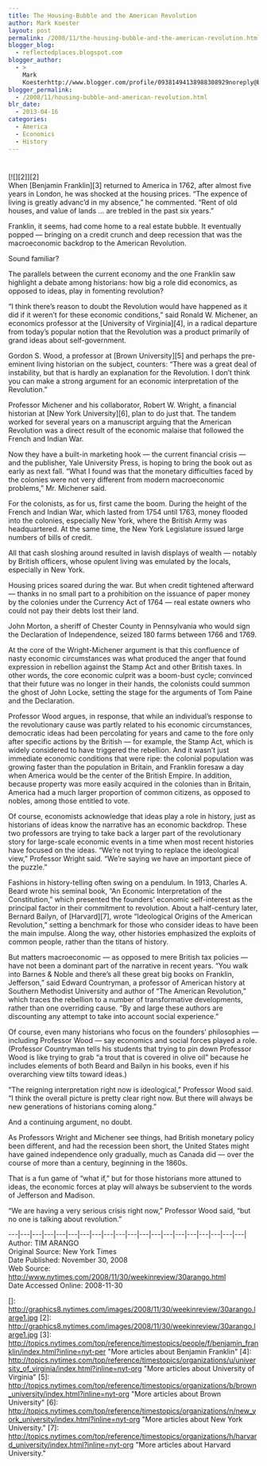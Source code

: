 ```yaml
---
title: The Housing-Bubble and the American Revolution
author: Mark Koester
layout: post
permalink: /2008/11/the-housing-bubble-and-the-american-revolution.html
blogger_blog:
  - reflectedplaces.blogspot.com
blogger_author:
  - >
    Mark
    Koesterhttp://www.blogger.com/profile/09381494138988308929noreply@blogger.com
blogger_permalink:
  - /2008/11/housing-bubble-and-american-revolution.html
blr_date:
  - 2013-04-16
categories:
  - America
  - Economics
  - History
---
```

# 

[![][2]][2]  
When [Benjamin Franklin][3] returned to America in 1762, after almost five years in London, he was shocked at the housing prices. 
“The expence of living is greatly advanc’d in my absence,” he commented. “Rent of old houses, and value of lands ... are trebled in the past six years.”

Franklin, it seems, had come home to a real estate bubble. It eventually popped — bringing on a credit crunch and deep recession that was the macroeconomic backdrop to the American Revolution.

Sound familiar? 

The parallels between the current economy and the one Franklin saw highlight a debate among historians: how big a role did economics, as opposed to ideas, play in fomenting revolution?

“I think there’s reason to doubt the Revolution would have happened as it did if it weren’t for these economic conditions,” said Ronald W. Michener, an economics professor at the [University of Virginia][4], in a radical departure from today’s popular notion that the Revolution was a product primarily of grand ideas about self-government. 

Gordon S. Wood, a professor at [Brown University][5] and perhaps the pre-eminent living historian on the subject, counters: “There was a great deal of instability, but that is hardly an explanation for the Revolution. I don’t think you can make a strong argument for an economic interpretation of the Revolution.”

Professor Michener and his collaborator, Robert W. Wright, a financial historian at [New York University][6], plan to do just that. The tandem worked for several years on a manuscript arguing that the American Revolution was a direct result of the economic malaise that followed the French and Indian War. 

Now they have a built-in marketing hook — the current financial crisis — and the publisher, Yale University Press, is hoping to bring the book out as early as next fall. “What I found was that the monetary difficulties faced by the colonies were not very different from modern macroeconomic problems,” Mr. Michener said.

For the colonists, as for us, first came the boom. During the height of the French and Indian War, which lasted from 1754 until 1763, money flooded into the colonies, especially New York, where the British Army was headquartered. At the same time, the New York Legislature issued large numbers of bills of credit.

All that cash sloshing around resulted in lavish displays of wealth — notably by British officers, whose opulent living was emulated by the locals, especially in New York. 

Housing prices soared during the war. But when credit tightened afterward — thanks in no small part to a prohibition on the issuance of paper money by the colonies under the Currency Act of 1764 — real estate owners who could not pay their debts lost their land. 

John Morton, a sheriff of Chester County in Pennsylvania who would sign the Declaration of Independence, seized 180 farms between 1766 and 1769. 

At the core of the Wright-Michener argument is that this confluence of nasty economic circumstances was what produced the anger that found expression in rebellion against the Stamp Act and other British taxes. In other words, the core economic culprit was a boom-bust cycle; convinced that their future was no longer in their hands, the colonists could summon the ghost of John Locke, setting the stage for the arguments of Tom Paine and the Declaration.

Professor Wood argues, in response, that while an individual’s response to the revolutionary cause was partly related to his economic circumstances, democratic ideas had been percolating for years and came to the fore only after specific actions by the British — for example, the Stamp Act, which is widely considered to have triggered the rebellion. And it wasn’t just immediate economic conditions that were ripe: the colonial population was growing faster than the population in Britain, and Franklin foresaw a day when America would be the center of the British Empire. In addition, because property was more easily acquired in the colonies than in Britain, America had a much larger proportion of common citizens, as opposed to nobles, among those entitled to vote. 

Of course, economists acknowledge that ideas play a role in history, just as historians of ideas know the narrative has an economic backdrop. These two professors are trying to take back a larger part of the revolutionary story for large-scale economic events in a time when most recent histories have focused on the ideas. “We’re not trying to replace the ideological view,” Professor Wright said. “We’re saying we have an important piece of the puzzle.”

Fashions in history-telling often swing on a pendulum. In 1913, Charles A. Beard wrote his seminal book, “An Economic Interpretation of the Constitution,” which presented the founders’ economic self-interest as the principal factor in their commitment to revolution. About a half-century later, Bernard Bailyn, of [Harvard][7], wrote “Ideological Origins of the American Revolution,” setting a benchmark for those who consider ideas to have been the main impulse. Along the way, other histories emphasized the exploits of common people, rather than the titans of history.

But matters macroeconomic — as opposed to mere British tax policies — have not been a dominant part of the narrative in recent years. “You walk into Barnes & Noble and there’s all these great big books on Franklin, Jefferson,” said Edward Countryman, a professor of American history at Southern Methodist University and author of “The American Revolution,” which traces the rebellion to a number of transformative developments, rather than one overriding cause. “By and large these authors are discounting any attempt to take into account social experience.” 

Of course, even many historians who focus on the founders’ philosophies — including Professor Wood — say economics and social forces played a role. (Professor Countryman tells his students that trying to pin down Professor Wood is like trying to grab “a trout that is covered in olive oil” because he includes elements of both Beard and Bailyn in his books, even if his overarching view tilts toward ideas.) 

“The reigning interpretation right now is ideological,” Professor Wood said. “I think the overall picture is pretty clear right now. But there will always be new generations of historians coming along.”

And a continuing argument, no doubt. 

As Professors Wright and Michener see things, had British monetary policy been different, and had the recession been short, the United States might have gained independence only gradually, much as Canada did — over the course of more than a century, beginning in the 1860s. 

That is a fun game of “what if,” but for those historians more attuned to ideas, the economic forces at play will always be subservient to the words of Jefferson and Madison.

“We are having a very serious crisis right now,” Professor Wood said, “but no one is talking about revolution.”

\---|\---|\---|\---|\---|\---|\---|\---|\---|\---|\---|\---|\---|\---|\---|\---|\---|\---|\---|\---|  
Author: TIM ARANGO  
Original Source: New York Times  
Date Published: November 30, 2008  
Web Source: http://www.nytimes.com/2008/11/30/weekinreview/30arango.html  
Date Accessed Online: 2008-11-30

 []: http://graphics8.nytimes.com/images/2008/11/30/weekinreview/30arango.large1.jpg
 [2]: http://graphics8.nytimes.com/images/2008/11/30/weekinreview/30arango.large1.jpg
 [3]: http://topics.nytimes.com/top/reference/timestopics/people/f/benjamin_franklin/index.html?inline=nyt-per "More articles about Benjamin Franklin"
 [4]: http://topics.nytimes.com/top/reference/timestopics/organizations/u/university_of_virginia/index.html?inline=nyt-org "More articles about University of Virginia"
 [5]: http://topics.nytimes.com/top/reference/timestopics/organizations/b/brown_university/index.html?inline=nyt-org "More articles about Brown University"
 [6]: http://topics.nytimes.com/top/reference/timestopics/organizations/n/new_york_university/index.html?inline=nyt-org "More articles about New York University."
 [7]: http://topics.nytimes.com/top/reference/timestopics/organizations/h/harvard_university/index.html?inline=nyt-org "More articles about Harvard University."